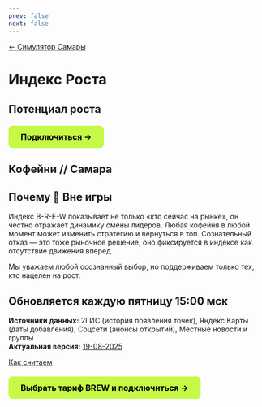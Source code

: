 ```yaml
---
prev: false
next: false
---
```

[← Симулятор Самары](/brew/sim)

# Индекс Роста

## Потенциал роста
<PriceCalculator />

<div class="start-button-container">
  <a href="/brew/membership" class="btn btn-primary" rel="noopener noreferrer">Подключиться →</a>
</div>

## Кофейни // Самара

<IndexSMR />

## Почему 🚫 Вне игры

Индекс B-R-E-W показывает не только «кто сейчас на рынке», он честно отражает динамику смены лидеров. Любая кофейня в любой момент может изменить стратегию и вернуться в топ. Сознательный отказ — это тоже рыночное решение, оно фиксируется в индексе как отсутствие движения вперед. <br>

Мы уважаем любой осознанный выбор, но поддерживаем только тех, кто нацелен на рост.

## Обновляется каждую пятницу 15:00 мск

**Источники данных:** 2ГИС (история появления точек), Яндекс.Карты (даты добавления), Соцсети (анонсы открытий), Местные новости и группы <br>
**Актуальная версия:** [19-08-2025](/radar/index-smr/changelog/19-08-2025) <br>

[Как считаем](/radar/index-smr/method)

<div class="start-button-container">
  <a href="/brew/membership" class="btn btn-primary" rel="noopener noreferrer">Выбрать тариф BREW и подключиться →</a>
</div>

<style>
/* --- ОБЩИЕ СТИЛИ ДЛЯ ВСЕХ КНОПОК --- */
.btn {
  display: inline-block;
  padding: 12px 24px;
  border-radius: 8px;
  font-weight: 700;
  font-size: 16px;
  text-align: center;
  text-decoration: none;
  transition: all 0.3s ease;
  cursor: pointer;
  border: none;
  margin: 10px 0;
}

.btn:hover {
  transform: translateY(-2px);
  text-decoration: none !important;
}

/* --- СТИЛЬ ОСНОВНОЙ КНОПКИ (ЯРКАЯ) --- */
.btn-primary {
  background-color: #C5F946; /* Яркий лаймовый */
  color: #000 !important;
}

.btn-primary:hover {
  background-color: #347b6c; /* Темный при наведении */
  color: white !important;
}

/* --- Контейнер для отдельной кнопки --- */
.start-button-container {
  margin: 20px 0;
  text-align: left;
}

.start-button-container .btn {
  display: inline-block;
  margin: 0;
}
</style>
